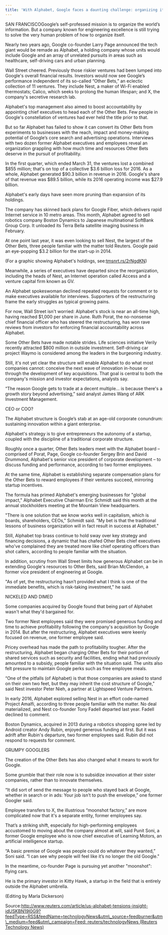 ```yaml
---
title: 'With Alphabet, Google faces a daunting challenge: organizing itself'
---
```


SAN FRANCISCOGoogle’s self-professed mission is to organize the world’s information. But a company known for engineering excellence is still trying to solve the very human problem of how to organize itself.

Nearly two years ago, Google co-founder Larry Page announced the tech giant would be remade as Alphabet, a holding company whose units would include Google and an array of unrelated pursuits in areas such as healthcare, self-driving cars and urban planning.

Wall Street cheered. Previously those riskier ventures had been lumped into Google's overall financial results. Investors would now see Google’s performance independent of its so-called “Other Bets,” an eclectic collection of 11 ventures. They include Nest, a maker of Wi-Fi enabled thermostats; Calico, which seeks to prolong the human lifespan; and X, the company's secretive research lab.

Alphabet's top management also aimed to boost accountability by appointing chief executives to head each of the Other Bets. Few people in Google's constellation of ventures had ever held the title prior to that.

But so far Alphabet has failed to show it can convert its Other Bets from experiments to businesses with the reach, impact and money-making potential of Google’s core search and advertising operations. Interviews with two dozen former Alphabet executives and employees reveal an organization grappling with how much time and resources Other Bets deserve in the pursuit of profitability.

In the first quarter, which ended March 31, the ventures lost a combined $855 million; that's on top of a collective $3.6 billion loss for 2016. As a whole, Alphabet generated $90.3 billion in revenue in 2016. Google's share of that revenue was $89.5 billion, while its 2016 operating income was $27.9 billion.

Alphabet's early days have seen more pruning than expansion of its holdings.

The company has skinned back plans for Google Fiber, which delivers rapid Internet service in 10 metro areas. This month, Alphabet agreed to sell robotics company Boston Dynamics to Japanese multinational SoftBank Group Corp. It unloaded its Terra Bella satellite imaging business in February.

At one point last year, it was even looking to sell Nest, the largest of the Other Bets, three people familiar with the matter told Reuters. Google paid an eye-popping $3.2 billion for the start-up in 2014.

\(For a graphic showing Alphabet's holdings, see:[tmsnrt.rs/2rNgdKN](http://tmsnrt.rs/2rNgdKN)\)

Meanwhile, a series of executives have departed since the reorganization, including the heads of Nest, an Internet operation called Access and a venture capital firm known as GV.

An Alphabet spokeswoman declined repeated requests for comment or to make executives available for interviews. Supporters of the restructuring frame the early struggles as typical growing pains.

For now, Wall Street isn't worried: Alphabet's stock is near an all-time high, having reached $1,000 per share in June. Ruth Porat, the no-nonsense chief financial officer who has steered the restructuring, has won rave reviews from investors for enforcing financial accountability across Alphabet.

Some Other Bets have made notable strides. Life sciences initiative Verily recently attracted $800 million in outside investment. Self-driving car project Waymo is considered among the leaders in the burgeoning industry.

Still, it's not yet clear the structure will enable Alphabet to do what most companies cannot: conceive the next wave of innovation in-house or through the development of key acquisitions. That goal is central to both the company's mission and investor expectations, analysts say.

“The reason Google gets to trade at a decent multiple… is because there's a growth story beyond advertising,” said analyst James Wang of ARK Investment Management.

CEO or COO?

The Alphabet structure is Google’s stab at an age-old corporate conundrum: sustaining innovation within a giant enterprise.

Alphabet's strategy is to give entrepreneurs the autonomy of a startup, coupled with the discipline of a traditional corporate structure.

Roughly once a quarter, Other Bets leaders meet with the Alphabet board – comprised of Porat, Page, Google co-founder Sergey Brin and David Drummond, Alphabet's senior vice president of corporate development – to discuss funding and performance, according to two former employees.

At the same time, Alphabet is establishing separate compensation plans for the Other Bets to reward employees if their ventures succeed, mirroring startup incentives.

The formula has primed Alphabet's emerging businesses for "global impact," Alphabet Executive Chairman Eric Schmidt said this month at the annual stockholders meeting at the Mountain View headquarters.

"There is one solution that we know works well in capitalism, which is boards, shareholders, CEOs," Schmidt said. "My bet is that the traditional lessons of business organization will in fact result in success at Alphabet."

Still, Alphabet top brass continue to hold sway over key strategy and financing decisions, a dynamic that has chafed Other Bets chief executives who've complained they are treated more like chief operating officers than shot callers, according to people familiar with the situation.

In addition, scrutiny from Wall Street limits how generous Alphabet can be in extending Google's resources to Other Bets, said Brian McClendon, a former vice president of engineering at Google.

"As of yet, the restructuring hasn’t provided what I think is one of the immediate benefits, which is risk-taking investment," he said.

NICKELED AND DIMED

Some companies acquired by Google found that being part of Alphabet wasn't what they'd bargained for.

Two former Nest employees said they were promised generous funding and time to achieve profitability following the company's acquisition by Google in 2014. But after the restructuring, Alphabet executives were keenly focused on revenue, one former employee said.

Pricey overhead has made the path to profitability tougher. After the restructuring, Alphabet began charging Other Bets for their portion of shared services such as security and facilities, ending what had previously amounted to a subsidy, people familiar with the situation said. The units also felt pressure to maintain Google perks such as free employee meals.

“One of the pitfalls \(of Alphabet\) is that those companies are asked to stand on their own two feet, but they may inherit the cost structure of Google," said Nest investor Peter Nieh, a partner at Lightspeed Venture Partners.

In early 2016, Alphabet explored selling Nest in an effort code-named Project Amalfi, according to three people familiar with the matter. No deal materialized, and Nest co-founder Tony Fadell departed last year. Fadell declined to comment.

Boston Dynamics, acquired in 2013 during a robotics shopping spree led by Android creator Andy Rubin, enjoyed generous funding at first. But it was adrift after Rubin's departure, two former employees said. Rubin did not respond to requests for comment.

GRUMPY GOOGLERS

The creation of the Other Bets has also changed what it means to work for Google.

Some grumble that their role now is to subsidize innovation at their sister companies, rather than to innovate themselves.

“It did sort of send the message to people who stayed back at Google, whether in search or in ads: Your job isn’t to push the envelope,” one former Googler said.

Employee transfers to X, the illustrious “moonshot factory,” are more complicated now that it's a separate entity, former employees say.

That’s a striking shift, especially for high-performing employees accustomed to moving about the company almost at will, said Punit Soni, a former Google employee who is now chief executive of Learning Motors, an artificial intelligence startup.

“A basic premise of Google was people could do whatever they wanted,” Soni said. “I can see why people will feel like it’s no longer the old Google."

In the meantime, co-founder Page is pursuing yet another "moonshot": flying cars.

He is the primary investor in Kitty Hawk, a startup in the field that is entirely outside the Alphabet umbrella.

\(Editing by Marla Dickerson\)



Source:[http://www.reuters.com/article/us-alphabet-tensions-insight-idUSKBN19I0G9?feedType=RSS&feedName=technologyNews&utm\_source=feedburner&utm\_medium=feed&utm\_campaign=Feed: reuters/technologyNews \(Reuters Technology News\)](http://www.tuicool.com/articles/hit/RvMJZ3B)

